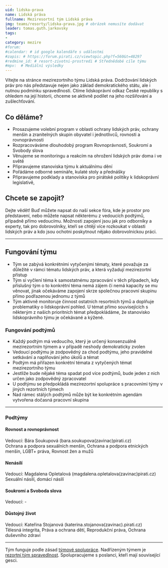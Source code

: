```yaml
---
uid: lidska-prava
name: Lidská práva
fullname: Meziresortní tým Lidská práva 
img: teams/resorty/lidska-prava.jpg # obrázek nemusíte dodávat
leader: tomas.guth.jarkovsky
tags:
- 
category: mezire
#forum:
#calendar: # id google kalendáře s událostmi
#zapis: # https://forum.pirati.cz/viewtopic.php?f=560&t=48297
#redmine_id: # resort-zivotni-prostredi # Střednědobé cíle týmu
#mpv:  # Mediální výsledky
---
```



Vítejte na stránce mezirezortního týmu Lidská práva. Dodržování lidských práv pro nás představuje nejen jako základ demokratického státu, ale i nutnou podmínku spravedlnosti. Ctíme lidskoprávní odkaz České republiky s ohledem na její historii, chceme se aktivně podílet na jeho rozšiřování a zušlechťování.

## Co děláme?
* Prosazujeme volební program v oblasti ochrany lidských práv, ochrany menšin a zranitelných skupin obyvatel i jednotlivců, rovnosti a rovnoprávnosti
* Rozpracováváme dlouhodobý program Rovnoprávnosti, Soukromí a Svobody slova
* Věnujeme se monitoringu a reakcím na ohrožení lidských práv doma i ve světě
* Připravujeme stanoviska týmu k aktuálnímu dění
* Pořádáme odborné semináře, kulaté stoly a přednášky
* Připravujeme podklady a stanoviska pro pirátské politiky k lidskoprávní legislativě,


## Chcete se zapojit?

Dejte vědět! Buď můžete napsat do naší sekce fóra, kde je prostor pro představení, nebo můžete napsat některému z vedoucích podtýmů, případně přímo vedoucímu. 
Možnosti zapojení jsou jak pro odborníky a experty, tak pro dobrovolníky, kteří se chtějí více rozkoukat v oblasti lidských práv a kdo jsou ochotni poskytnout nějako dobrovolnickou práci.  
____

## Fungování týmu

* Tým se zabývá konkrétními vytyčenými tématy, které považuje za důležité v rámci  tématu lidských práv, a která vyžadují mezirezortní přístup 
* Tým si vyčlení téma k samostatnému zpracování v těch případech, kdy příslušný tým o to konkrétní téma nemá zájem či nemá kapacity se mu věnovat, jinak očekáváme zapojení skrze společnou pracovní skupinu přímo podřazenou jednomu z týmů
* Tým aktivně monitoruje činnost ostatních resortních týmů a doplňuje problematiky o lidskoprávní pohled. U témat přímo souvisejících s některým z našich prioritních témat předpokládáme, že stanovisko lidskoprávního týmu je očekávané a kýžené. 
  
### Fungování podtýmů

* Každý podtým má vedoucího, který je určený konsenzuálně mezirezortním týmem a v případě neshody demokraticky zvolen
* Vedoucí podtýmu je zodpovědný za chod podtýmu, jeho pravidelné setkávání a naplňování jeho úkolů a témat
* Podtým má přiřazen konkrétní témata z vytyčených témat mezirezortního týmu 
* Jestliže bude nějaké téma spadat pod více podtýmů, bude jeden z nich určen jako zodpovědný zpracovatel
* U podtýmu se předpokládá mezirezortní spolupráce s pracovními týmy v jiných rezortních týmech
* Nad rámec stálých podtýmů může být ke konkrétním agendám vytvořena dočasná pracovní skupina
____
### Podtýmy
#### Rovnost a rovnoprávnost
Vedoucí: Bára Soukupová (bara.soukupova(zavinac)pirati.cz)
 <br>
Ochrana a podpora sexuálních menšin, Ochrana a podpora etnických menšin, LGBT+ práva, Rovnost žen a mužů <br>

#### Nenásilí
Vedoucí: Magdalena Opletalová (magdalena.opletalova(zavinac)pirati.cz) 
 <br>
Sexuální násilí, domácí násilí

#### Soukromí a Svoboda slova
Vedoucí: -

#### Důstojný život
Vedoucí: Kateřina Stojanová (katerina.stojanova(zavinac).pirati.cz)
 <br>
Tělesná integrita, Práva a ochrana dětí, Reprodukční práva, Ochrana duševního zdraví <br>


____
Tým funguje podle zásad [týmové spolupráce](https://wiki.pirati.cz/rules/or_zatys). Nadřízeným týmem je [rezortní tým spravedlnost](/pripoj-se/spravedlnost/). Spolupracujeme s poslanci, kteří mají související gesci.

 

